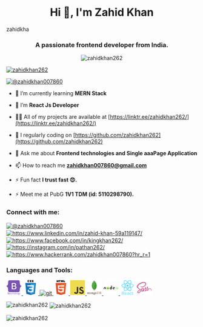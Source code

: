 <h1 align="center">Hi 👋, I'm Zahid Khan</h1>zahidkha
<h3 align="center">A passionate frontend developer from India.</h3>

<p align="center"> <img src="https://komarev.com/ghpvc/?username=zahidkhan262&label=Profile%20views&color=0e75b6&style=flat" alt="zahidkhan262" /> </p>

<p align="left"> <a href="https://github.com/ryo-ma/github-profile-trophy"><img src="https://github-profile-trophy.vercel.app/?username=zahidkhan262" alt="zahidkhan262" /></a> </p>

<p align="left"> <a href="https://twitter.com/@zahidkhan007860" target="blank"><img src="https://img.shields.io/twitter/follow/@zahidkhan007860?logo=twitter&style=for-the-badge" alt="@zahidkhan007860" /></a> </p>

- 🌱 I’m currently learning **MERN Stack**
- 🌱 I’m **React Js Developer**

- 👨‍💻 All of my projects are available at [https://linktr.ee/zahidkhan262/](https://linktr.ee/zahidkhan262/)

- 📝 I regularly coding on [https://github.com/zahidkhan262](https://github.com/zahidkhan262)

- 💬 Ask me about **Frontend technologies and Single aaaPage Application**

- 📫 How to reach me **zahidkhan007860@gmail.com**

- ⚡ Fun fact **I trust fast 😍.**
- ⚡ Meet me at PubG **1V1 TDM (id: 5110298790).**

<h3 align="left">Connect with me:</h3>
<p align="left">
<a href="https://twitter.com/@zahidkhan007860" target="blank"><img align="center" src="https://raw.githubusercontent.com/rahuldkjain/github-profile-readme-generator/master/src/images/icons/Social/twitter.svg" alt="@zahidkhan007860" height="30" width="40" /></a>
<a href="https://linkedin.com/in/https://www.linkedin.com/in/zahid-khan-59a119147/" target="blank"><img align="center" src="https://raw.githubusercontent.com/rahuldkjain/github-profile-readme-generator/master/src/images/icons/Social/linked-in-alt.svg" alt="https://www.linkedin.com/in/zahid-khan-59a119147/" height="30" width="40" /></a>
<a href="https://fb.com/https://www.facebook.com/in/kingkhan262/" target="blank"><img align="center" src="https://raw.githubusercontent.com/rahuldkjain/github-profile-readme-generator/master/src/images/icons/Social/facebook.svg" alt="https://www.facebook.com/in/kingkhan262/" height="30" width="40" /></a>
<a href="https://instagram.com/https://instagram.com/in/pathan262/" target="blank"><img align="center" src="https://raw.githubusercontent.com/rahuldkjain/github-profile-readme-generator/master/src/images/icons/Social/instagram.svg" alt="https://instagram.com/in/pathan262/" height="30" width="40" /></a>
<a href="https://www.hackerrank.com/https://www.hackerrank.com/zahidkhan007860?hr_r=1" target="blank"><img align="center" src="https://raw.githubusercontent.com/rahuldkjain/github-profile-readme-generator/master/src/images/icons/Social/hackerrank.svg" alt="https://www.hackerrank.com/zahidkhan007860?hr_r=1" height="30" width="40" /></a>
</p>

<h3 align="left">Languages and Tools:</h3>
<p align="left"> <a href="https://getbootstrap.com" target="_blank"> <img src="https://raw.githubusercontent.com/devicons/devicon/master/icons/bootstrap/bootstrap-plain-wordmark.svg" alt="bootstrap" width="40" height="40"/> </a> <a href="https://www.w3schools.com/css/" target="_blank"> <img src="https://raw.githubusercontent.com/devicons/devicon/master/icons/css3/css3-original-wordmark.svg" alt="css3" width="40" height="40"/> </a> <a href="https://git-scm.com/" target="_blank"> <img src="https://www.vectorlogo.zone/logos/git-scm/git-scm-icon.svg" alt="git" width="40" height="40"/> </a> <a href="https://www.w3.org/html/" target="_blank"> <img src="https://raw.githubusercontent.com/devicons/devicon/master/icons/html5/html5-original-wordmark.svg" alt="html5" width="40" height="40"/> </a> <a href="https://developer.mozilla.org/en-US/docs/Web/JavaScript" target="_blank"> <img src="https://raw.githubusercontent.com/devicons/devicon/master/icons/javascript/javascript-original.svg" alt="javascript" width="40" height="40"/> </a> <a href="https://www.mongodb.com/" target="_blank"> <img src="https://raw.githubusercontent.com/devicons/devicon/master/icons/mongodb/mongodb-original-wordmark.svg" alt="mongodb" width="40" height="40"/> </a> <a href="https://nodejs.org" target="_blank"> <img src="https://raw.githubusercontent.com/devicons/devicon/master/icons/nodejs/nodejs-original-wordmark.svg" alt="nodejs" width="40" height="40"/> </a> <img src="https://raw.githubusercontent.com/devicons/devicon/master/icons/react/react-original-wordmark.svg" alt="react" width="40" height="40"/> </a> <a href="https://sass-lang.com" target="_blank"> <img src="https://raw.githubusercontent.com/devicons/devicon/master/icons/sass/sass-original.svg" alt="sass" width="40" height="40"/> </a> </p>

<p><img align="left" src="https://github-readme-stats.vercel.app/api/top-langs?username=zahidkhan262&show_icons=true&locale=en&layout=compact" alt="zahidkhan262" /></p>

<p>&nbsp;<img align="center" src="https://github-readme-stats.vercel.app/api?username=zahidkhan262&show_icons=true&locale=en" alt="zahidkhan262" /></p>

<p><img align="center" src="https://github-readme-streak-stats.herokuapp.com/?user=zahidkhan262&" alt="zahidkhan262" /></p>


